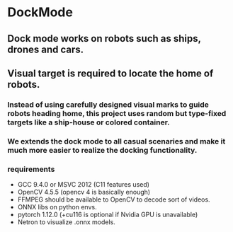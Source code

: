 # DockMode 
## Dock mode works on robots such as ships, drones and cars.
## Visual target is required to locate the home of robots.

### Instead of using carefully designed visual marks to guide robots heading home, this project uses random but type-fixed targets like a ship-house or colored container.
### We extends the dock mode to all casual scenaries and make it much more easier to realize the docking functionality.


### requirements

- GCC 9.4.0 or MSVC 2012 (C11 features used)
- OpenCV 4.5.5 (opencv 4 is basically enough)
- FFMPEG should be available to OpenCV to decode sort of videos.
- ONNX libs on python envs.
- pytorch 1.12.0 (+cu116 is optional if Nvidia GPU is unavailable)
- Netron to visualize .onnx models.